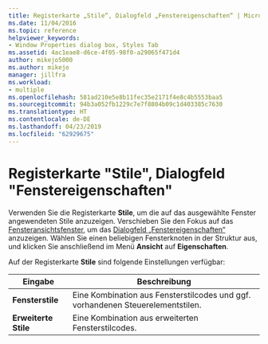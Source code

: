 ```yaml
---
title: Registerkarte „Stile“, Dialogfeld „Fenstereigenschaften“ | Microsoft-Dokumentation
ms.date: 11/04/2016
ms.topic: reference
helpviewer_keywords:
- Window Properties dialog box, Styles Tab
ms.assetid: 4ac1eae8-d6ce-4f05-98f0-a29065f471d4
author: mikejo5000
ms.author: mikejo
manager: jillfra
ms.workload:
- multiple
ms.openlocfilehash: 581ad210e5e8b11fec35e2171f4e8c4b5553baa5
ms.sourcegitcommit: 94b3a052fb1229c7e7f8804b09c1d403385c7630
ms.translationtype: HT
ms.contentlocale: de-DE
ms.lasthandoff: 04/23/2019
ms.locfileid: "62929675"
---
```

# <a name="styles-tab-window-properties-dialog-box"></a>Registerkarte "Stile", Dialogfeld "Fenstereigenschaften"
Verwenden Sie die Registerkarte **Stile**, um die auf das ausgewählte Fenster angewendeten Stile anzuzeigen. Verschieben Sie den Fokus auf das [Fensteransichtsfenster](../debugger/windows-view.md), um das [Dialogfeld „Fenstereigenschaften“](../debugger/window-properties-dialog-box.md) anzuzeigen. Wählen Sie einen beliebigen Fensterknoten in der Struktur aus, und klicken Sie anschließend im Menü **Ansicht** auf **Eigenschaften**.

 Auf der Registerkarte **Stile** sind folgende Einstellungen verfügbar:

|Eingabe|Beschreibung|
|-----------|-----------------|
|**Fensterstile**|Eine Kombination aus Fensterstilcodes und ggf. vorhandenen Steuerelementstilen.|
|**Erweiterte Stile**|Eine Kombination aus erweiterten Fensterstilcodes.|